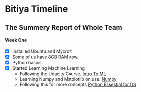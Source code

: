 # Bitiya Timeline
## The Summery Report of Whole Team

#### Week One

* [x] Installed Ubuntu and Mycroft
* [x] Some of us have 8GB RAM now.
* [x] Python basics.
* [x] Started Learning Machine Learning
   * Following the Udacity Course. [Intro To ML](https://classroom.udacity.com/courses/ud120/)
   * Learning Numpy and Matplotlib on use. [Numpy](http://cs231n.github.io/python-numpy-tutorial/)
   * Following this for more concepts [Python Essestial for DS](https://www.linkedin.com/learning/python-for-data-science-essential-training)
